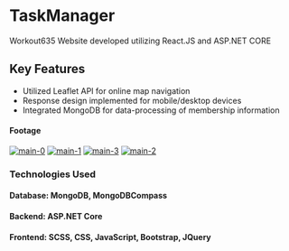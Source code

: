 ﻿# TaskManager

Workout635 Website developed utilizing React.JS and ASP.NET CORE

## Key Features

- Utilized Leaflet API for online map navigation
- Response design implemented for mobile/desktop devices
- Integrated MongoDB for data-processing of membership information

#### Footage
<a href='https://postimg.cc/vcDxX7dr' target='_blank'><img src='https://i.postimg.cc/vcDxX7dr/main-0.png' border='0' alt='main-0'/></a>
<a href='https://postimg.cc/K38f0KZ1' target='_blank'><img src='https://i.postimg.cc/K38f0KZ1/main-1.png' border='0' alt='main-1'/></a>
<a href='https://postimg.cc/mtNZYtPY' target='_blank'><img src='https://i.postimg.cc/mtNZYtPY/main-3.gif' border='0' alt='main-3'/></a>
<a href='https://postimg.cc/XZBTgzsR' target='_blank'><img src='https://i.postimg.cc/XZBTgzsR/main-2.png' border='0' alt='main-2'/></a>

### Technologies Used
#### Database: MongoDB, MongoDBCompass
#### Backend: ASP.NET Core
#### Frontend: SCSS, CSS, JavaScript, Bootstrap, JQuery
